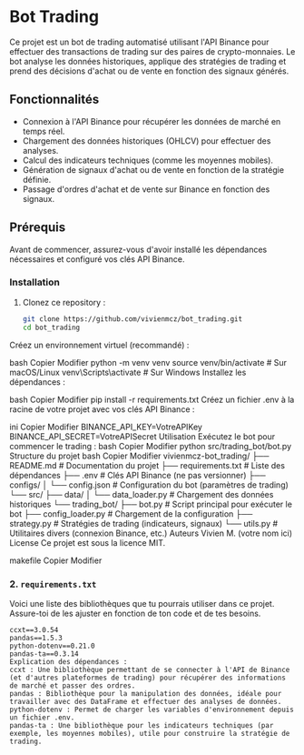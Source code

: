 # Bot Trading

Ce projet est un bot de trading automatisé utilisant l'API Binance pour effectuer des transactions de trading sur des paires de crypto-monnaies. Le bot analyse les données historiques, applique des stratégies de trading et prend des décisions d'achat ou de vente en fonction des signaux générés.

## Fonctionnalités

- Connexion à l'API Binance pour récupérer les données de marché en temps réel.
- Chargement des données historiques (OHLCV) pour effectuer des analyses.
- Calcul des indicateurs techniques (comme les moyennes mobiles).
- Génération de signaux d'achat ou de vente en fonction de la stratégie définie.
- Passage d'ordres d'achat et de vente sur Binance en fonction des signaux.

## Prérequis

Avant de commencer, assurez-vous d'avoir installé les dépendances nécessaires et configuré vos clés API Binance.

### Installation

1. Clonez ce repository :
   ```bash
   git clone https://github.com/vivienmcz/bot_trading.git
   cd bot_trading
Créez un environnement virtuel (recommandé) :

bash
Copier
Modifier
python -m venv venv
source venv/bin/activate  # Sur macOS/Linux
venv\Scripts\activate     # Sur Windows
Installez les dépendances :

bash
Copier
Modifier
pip install -r requirements.txt
Créez un fichier .env à la racine de votre projet avec vos clés API Binance :

ini
Copier
Modifier
BINANCE_API_KEY=VotreAPIKey
BINANCE_API_SECRET=VotreAPISecret
Utilisation
Exécutez le bot pour commencer le trading :
bash
Copier
Modifier
python src/trading_bot/bot.py
Structure du projet
bash
Copier
Modifier
vivienmcz-bot_trading/
    ├── README.md               # Documentation du projet
    ├── requirements.txt        # Liste des dépendances
    ├── .env                    # Clés API Binance (ne pas versionner)
    ├── configs/
    │   └── config.json         # Configuration du bot (paramètres de trading)
    └── src/
        ├── data/
        │   └── data_loader.py  # Chargement des données historiques
        └── trading_bot/
            ├── bot.py         # Script principal pour exécuter le bot
            ├── config_loader.py # Chargement de la configuration
            ├── strategy.py     # Stratégies de trading (indicateurs, signaux)
            └── utils.py        # Utilitaires divers (connexion Binance, etc.)
Auteurs
Vivien M. (votre nom ici)
License
Ce projet est sous la licence MIT.

makefile
Copier
Modifier

### 2. `requirements.txt`

Voici une liste des bibliothèques que tu pourrais utiliser dans ce projet. Assure-toi de les ajuster en fonction de ton code et de tes besoins.

```text
ccxt==3.0.54
pandas==1.5.3
python-dotenv==0.21.0
pandas-ta==0.3.14
Explication des dépendances :
ccxt : Une bibliothèque permettant de se connecter à l'API de Binance (et d'autres plateformes de trading) pour récupérer des informations de marché et passer des ordres.
pandas : Bibliothèque pour la manipulation des données, idéale pour travailler avec des DataFrame et effectuer des analyses de données.
python-dotenv : Permet de charger les variables d'environnement depuis un fichier .env.
pandas-ta : Une bibliothèque pour les indicateurs techniques (par exemple, les moyennes mobiles), utile pour construire la stratégie de trading.